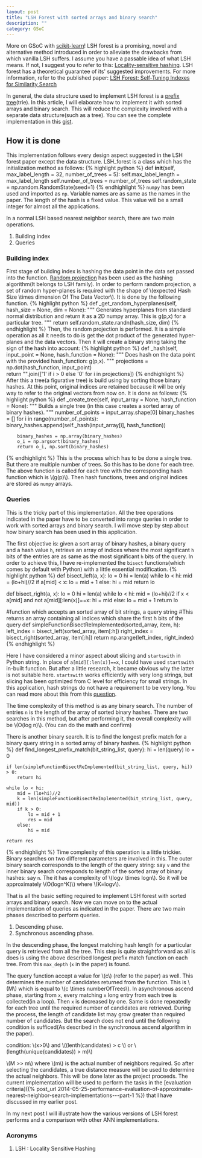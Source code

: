 ```yaml
---
layout: post
title: "LSH Forest with sorted arrays and binary search"
description: ""
category: GSoC
---
```

More on GSoC with [scikit-learn](http://scikit-learn.org/stable/index.html)! LSH forest is a promising, novel and alternative method introduced in order to alleviate the drawbacks from which vanilla LSH suffers. I assume you have a passable idea of what LSH means. If not, I suggest you to refer to this: [Locality-sensitive hashing](http://en.wikipedia.org/wiki/Locality-sensitive_hashing). LSH forest has a theoretical guarantee of its' suggested improvements. For more information, refer to the published paper: [LSH Forest: Self-Tuning Indexes for Similarity Search](http://ilpubs.stanford.edu:8090/678/1/2005-14.pdf)

In general, the data structure used to implement LSH forest is a [prefix tree](http://en.wikipedia.org/wiki/Trie)(trie). In this article, I will elaborate how to implement it with sorted arrays and binary search. This will reduce the complexity involved with a separate data structure(such as a tree). You can see the complete implementation in this [gist](https://gist.github.com/maheshakya/b22f640f67d7b574fd56).

## How it is done

This implementation follows every design aspect suggested in the LSH forest paper except the data structure. LSH_forest is a class which has the initialization method as follows:
{% highlight python %}
    def __init__(self, max_label_length = 32, number_of_trees = 5):
        self.max_label_length = max_label_length
        self.number_of_trees = number_of_trees
        self.random_state = np.random.RandomState(seed=1)
{% endhighlight %}
`numpy` has been used and imported as `np`. Variable names are as same as the names in the paper. The length of the hash is a fixed value. This value will be a small integer for almost all the applications.

In a normal LSH based nearest neighbor search, there are two main operations. 

1. Building index
2. Queries

### Building index

First stage of building index is hashing the data point in the data set passed into the function. [Random projection](http://en.wikipedia.org/wiki/Locality-sensitive_hashing#Random_projection) has been used as the hashing algorithm(It belongs to LSH family). In order to perform random projection, a set of random hyper-planes is required with the shape of \\(expected Hash Size \times dimension Of The Data Vector\\). It is done by the following function. 
{% highlight python %}
    def _get_random_hyperplanes(self, hash_size = None, dim = None):
        """ 
        Generates hyperplanes from standard normal distribution  and return 
        it as a 2D numpy array. This is g(p,x) for a particular tree.
        """
        return self.random_state.randn(hash_size, dim) 
{% endhighlight %}
Then, the random projection is performed. It is a simple operation as all it needs to do is get the dot product of the generated hyper-planes and the data vectors. Then it will create a binary string taking the sign of the hash into account:
{% highlight python %}
    def _hash(self, input_point = None, hash_function = None):
        """
        Does hash on the data point with the provided hash_function: g(p,x).
        """
        projections = np.dot(hash_function, input_point)             
        return "".join(['1' if i > 0 else '0' for i in projections])
{% endhighlight %}
After this a tree(a figurative tree) is build using by sorting those binary hashes. At this point, original indices are retained because it will be only way to refer to the original vectors from now on. It is done as follows:
{% highlight python %}
    def _create_tree(self, input_array = None, hash_function = None):
        """
        Builds a single tree (in this case creates a sorted array of 
        binary hashes).
        """
        number_of_points = input_array.shape[0]
        binary_hashes = []
        for i in range(number_of_points):
            binary_hashes.append(self._hash(input_array[i], hash_function))
        
        binary_hashes = np.array(binary_hashes)
        o_i = np.argsort(binary_hashes)
        return o_i, np.sort(binary_hashes)
{% endhighlight %}
This is the process which has to be done a single tree. But there are multiple number of trees. So this has to be done for each tree. The above function is called for each tree with the corresponding hash function which is \\(g(p)\\). Then hash functions, trees and original indices are stored as `numpy` arrays.

### Queries

This is the tricky part of this implementation. All the tree operations indicated in the paper have to be converted into range queries in order to work with sorted arrays and binary search. I will move step by step about how binary search has been used in this application. 

The first objective is: given a sort array of binary hashes, a binary query and a hash value `h`, retrieve an array of indices where the most significant `h` bits of the entries are as same as the most significant `h` bits of the query. In order to achieve this, I have re-implemented the `bisect` functions(which comes by default with Python) with a little essential modification.
{% highlight python %}
def bisect_left(a, x):
    lo = 0
    hi = len(a)
    while lo < hi:
        mid = (lo+hi)//2
        if a[mid] < x:
            lo = mid + 1
        else:
            hi = mid
    return lo
            
def bisect_right(a, x):
    lo = 0
    hi = len(a)
    while lo < hi:
        mid = (lo+hi)//2
        if x < a[mid] and not a[mid][:len(x)]==x:
            hi = mid
        else:
            lo = mid + 1
    return lo

#function which accepts an sorted array of bit strings, a query string
#This returns an array containing all indices which share the first h bits of the query
def simpleFunctionBisectReImplemented(sorted_array, item, h):
    left_index = bisect_left(sorted_array, item[:h])
    right_index = bisect_right(sorted_array, item[:h])
    return np.arange(left_index, right_index) 
{% endhighlight %}

Here I have considered a minor aspect about slicing and `startswith` in Python string. In place of `a[mid][:len(x)]==x`, I could have used `startswith` in-built function. But after a little research, it became obvious why the latter is not suitable here. `startswith` works efficiently with very long strings, but slicing has been optimized from C level for efficiency for small strings. In this application, hash strings do not have a requirement to be very long. You can read more about this from this [question](http://stackoverflow.com/questions/13270888/why-is-startswith-slower-than-slicing).

The time complexity of this method is as any binary search. The number of entries `n` is the length of the array of sorted binary hashes. There are two searches in this method, but after performing it, the overall complexity will be \\(O(log n)\\). (You can do the math and confirm)

There is another binary search. It is to find the longest prefix match for a binary query string in a sorted array of binary hashes.
{% highlight python %}
def find_longest_prefix_match(bit_string_list, query):
    hi = len(query)
    lo = 0
    
    if len(simpleFunctionBisectReImplemented(bit_string_list, query, hi)) > 0:
        return hi
    
    while lo < hi:
        mid = (lo+hi)//2        
        k = len(simpleFunctionBisectReImplemented(bit_string_list, query, mid))
        if k > 0:
            lo = mid + 1
            res = mid
        else:
            hi = mid            
        
    return res
{% endhighlight %}
Time complexity of this operation is a little trickier. Binary searches on two different parameters are involved in this. The outer binary search corresponds to the length of the query string: say `v` and the inner binary search corresponds to length of the sorted array of binary hashes: say `n`. The it has a complexity of \\(logv \times logn\\). So it will be approximately \\(O(logn^K)\\) where \\(K=logv\\).

That is all the basic setting required to implement LSH forest with sorted arrays and binary search. Now we can move on to the actual implementation of queries as indicated in the paper. There are two main phases described to perform queries.

1. Descending phase.
2. Synchronous ascending phase. 

In the descending phase, the longest matching hash length for a particular query is retrieved from all the tree. This step is quite straightforward as all is does is using the above described longest prefix match function on each tree. From this `max_depth` (`x` in the paper) is found.

The query function accept a value for \\(c\\) (refer to the paper) as well. This determines the number of candidates returned from the function. This is \\(M\\) which is equal to \\(c \times numberOfTrees\\). In asynchronous ascend phase, starting from `x`, every matching `x` long entry from each tree is collected(in a loop). Then `x` is decreased by one. Same is done repeatedly for each tree until the required number of candidates are retrieved. During the process, the length of candidate list may grow greater than required number of candidates. But the search does not end until the following condition is sufficed(As described in the synchronous ascend algorithm in the paper).

condition: \\(x>0\\) and \\((lenth(candidates) > c \\) or  \\(length(unique(candidates)) > m)\\)

\\(M >> m\\) where \\(m\\) is the actual number of neighbors required. So after selecting the candidates, a true distance measure will be used to determine the actual neighbors. This will be done later as the project proceeds. The current implementation will be used to perform the tasks in the [evaluation criteria]({% post_url 2014-05-25-performance-evaluation-of-approximate-nearest-neighbor-search-implementations---part-1 %}) that I have discussed in my earlier post. 

In my next post I will illustrate how the various versions of LSH forest performs and a comparison with other ANN implementations. 

### Acronyms

1. LSH : Locality Sensitive Hashing
